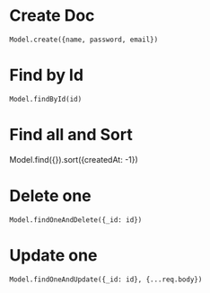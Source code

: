 # Create Doc
```
Model.create({name, password, email})
```

# Find by Id
```
Model.findById(id)
```

# Find all and Sort
Model.find({}).sort({createdAt: -1})

# Delete one
```
Model.findOneAndDelete({_id: id})
```

# Update one
```
Model.findOneAndUpdate({_id: id}, {...req.body})
